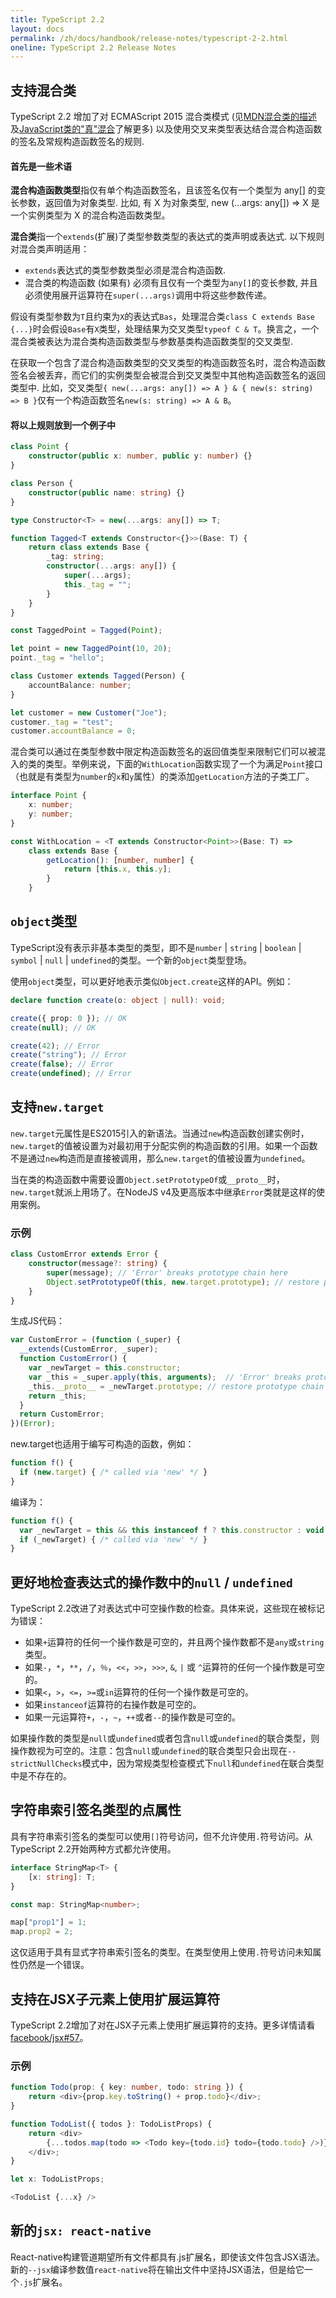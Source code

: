 ```yaml
---
title: TypeScript 2.2
layout: docs
permalink: /zh/docs/handbook/release-notes/typescript-2-2.html
oneline: TypeScript 2.2 Release Notes
---
```


## 支持混合类

TypeScript 2.2 增加了对 ECMAScript 2015 混合类模式 \(见[MDN混合类的描述](https://developer.mozilla.org/en-US/docs/Web/JavaScript/Reference/Classes#Mix-ins)及[JavaScript类的"真"混合](http://justinfagnani.com/2015/12/21/real-mixins-with-javascript-classes/)了解更多\) 以及使用交叉来类型表达结合混合构造函数的签名及常规构造函数签名的规则.

#### 首先是一些术语

**混合构造函数类型**指仅有单个构造函数签名，且该签名仅有一个类型为 any\[\] 的变长参数，返回值为对象类型. 比如, 有 X 为对象类型, new \(...args: any\[\]\) =&gt; X 是一个实例类型为 X 的混合构造函数类型。

**混合类**指一个`extends`\(扩展\)了类型参数类型的表达式的类声明或表达式. 以下规则对混合类声明适用：

* `extends`表达式的类型参数类型必须是混合构造函数.
* 混合类的构造函数 \(如果有\) 必须有且仅有一个类型为`any[]`的变长参数, 并且必须使用展开运算符在`super(...args)`调用中将这些参数传递。

假设有类型参数为`T`且约束为`X`的表达式`Bas`，处理混合类`class C extends Base {...}`时会假设`Base`有`X`类型，处理结果为交叉类型`typeof C & T`。换言之，一个混合类被表达为混合类构造函数类型与参数基类构造函数类型的交叉类型.

在获取一个包含了混合构造函数类型的交叉类型的构造函数签名时，混合构造函数签名会被丢弃，而它们的实例类型会被混合到交叉类型中其他构造函数签名的返回类型中. 比如，交叉类型`{ new(...args: any[]) => A } & { new(s: string) => B }`仅有一个构造函数签名`new(s: string) => A & B`。

#### 将以上规则放到一个例子中

```ts
class Point {
    constructor(public x: number, public y: number) {}
}

class Person {
    constructor(public name: string) {}
}

type Constructor<T> = new(...args: any[]) => T;

function Tagged<T extends Constructor<{}>>(Base: T) {
    return class extends Base {
        _tag: string;
        constructor(...args: any[]) {
            super(...args);
            this._tag = "";
        }
    }
}

const TaggedPoint = Tagged(Point);

let point = new TaggedPoint(10, 20);
point._tag = "hello";

class Customer extends Tagged(Person) {
    accountBalance: number;
}

let customer = new Customer("Joe");
customer._tag = "test";
customer.accountBalance = 0;
```

混合类可以通过在类型参数中限定构造函数签名的返回值类型来限制它们可以被混入的类的类型。举例来说，下面的`WithLocation`函数实现了一个为满足`Point`接口 （也就是有类型为`number`的`x`和`y`属性）的类添加`getLocation`方法的子类工厂。

```ts
interface Point {
    x: number;
    y: number;
}

const WithLocation = <T extends Constructor<Point>>(Base: T) =>
    class extends Base {
        getLocation(): [number, number] {
            return [this.x, this.y];
        }
    }
```

## `object`类型

TypeScript没有表示非基本类型的类型，即不是`number` \| `string` \| `boolean` \| `symbol` \| `null` \| `undefined`的类型。一个新的`object`类型登场。

使用`object`类型，可以更好地表示类似`Object.create`这样的API。例如：

```ts
declare function create(o: object | null): void;

create({ prop: 0 }); // OK
create(null); // OK

create(42); // Error
create("string"); // Error
create(false); // Error
create(undefined); // Error
```

## 支持`new.target`

`new.target`元属性是ES2015引入的新语法。当通过`new`构造函数创建实例时，`new.target`的值被设置为对最初用于分配实例的构造函数的引用。如果一个函数不是通过`new`构造而是直接被调用，那么`new.target`的值被设置为`undefined`。

当在类的构造函数中需要设置`Object.setPrototypeOf`或`__proto__`时，`new.target`就派上用场了。在NodeJS v4及更高版本中继承`Error`类就是这样的使用案例。

### 示例

```ts
class CustomError extends Error {
    constructor(message?: string) {
        super(message); // 'Error' breaks prototype chain here
        Object.setPrototypeOf(this, new.target.prototype); // restore prototype chain
    }
}
```

生成JS代码：

```js
var CustomError = (function (_super) {
  __extends(CustomError, _super);
  function CustomError() {
    var _newTarget = this.constructor;
    var _this = _super.apply(this, arguments);  // 'Error' breaks prototype chain here
    _this.__proto__ = _newTarget.prototype; // restore prototype chain
    return _this;
  }
  return CustomError;
})(Error);
```

new.target也适用于编写可构造的函数，例如：

```ts
function f() {
  if (new.target) { /* called via 'new' */ }
}
```

编译为：

```js
function f() {
  var _newTarget = this && this instanceof f ? this.constructor : void 0;
  if (_newTarget) { /* called via 'new' */ }
}
```

## 更好地检查表达式的操作数中的`null` / `undefined`

TypeScript 2.2改进了对表达式中可空操作数的检查。具体来说，这些现在被标记为错误：

* 如果`+`运算符的任何一个操作数是可空的，并且两个操作数都不是`any`或`string`类型。
* 如果`-`，`*`，`**`，`/`，`％`，`<<`，`>>`，`>>>`, `&`, `|` 或 `^`运算符的任何一个操作数是可空的。
* 如果`<`，`>`，`<=`，`>=`或`in`运算符的任何一个操作数是可空的。
* 如果`instanceof`运算符的右操作数是可空的。
* 如果一元运算符`+`，`-`，`~`，`++`或者`--`的操作数是可空的。

如果操作数的类型是`null`或`undefined`或者包含`null`或`undefined`的联合类型，则操作数视为可空的。注意：包含`null`或`undefined`的联合类型只会出现在`--strictNullChecks`模式中，因为常规类型检查模式下`null`和`undefined`在联合类型中是不存在的。

## 字符串索引签名类型的点属性

具有字符串索引签名的类型可以使用`[]`符号访问，但不允许使用`.`符号访问。从TypeScript 2.2开始两种方式都允许使用。

```ts
interface StringMap<T> {
    [x: string]: T;
}

const map: StringMap<number>;

map["prop1"] = 1;
map.prop2 = 2;
```

这仅适用于具有显式字符串索引签名的类型。在类型使用上使用`.`符号访问未知属性仍然是一个错误。

## 支持在JSX子元素上使用扩展运算符

TypeScript 2.2增加了对在JSX子元素上使用扩展运算符的支持。更多详情请看[facebook/jsx\#57](https://github.com/facebook/jsx/issues/57)。

### 示例

```ts
function Todo(prop: { key: number, todo: string }) {
    return <div>{prop.key.toString() + prop.todo}</div>;
}

function TodoList({ todos }: TodoListProps) {
    return <div>
        {...todos.map(todo => <Todo key={todo.id} todo={todo.todo} />)}
    </div>;
}

let x: TodoListProps;

<TodoList {...x} />
```

## 新的`jsx: react-native`

React-native构建管道期望所有文件都具有.js扩展名，即使该文件包含JSX语法。新的`--jsx`编译参数值`react-native`将在输出文件中坚持JSX语法，但是给它一个`.js`扩展名。

